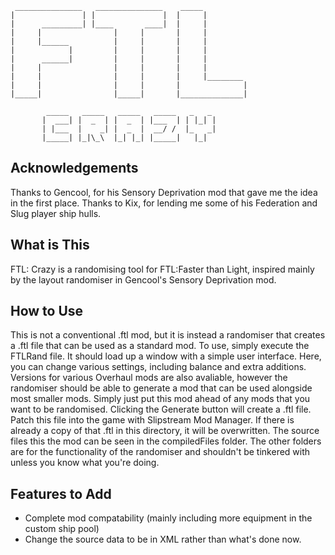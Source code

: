 	 _______________   _______________    _____
	|               | |               |  |     |
	|      _________| |____       ____|  |     |
	|     |                |     |       |     |
	|     |______          |     |       |     |
	|            |         |     |       |     |
	|      ______|         |     |       |     |
	|     |                |     |       |     |
	|     |                |     |       |     |________            
	|     |                |     |       |              |
	|_____|                |_____|       |______________|

	        _____   _____   _____   _____   _   _
	       |  ___| |  _  | |  _  | |___  | | |_| |
	       | |___  |    _| |  _  |  __/ /  |_   _|
	       |_____| |_|\_\  |_| |_| |_____|   |_|




## Acknowledgements

Thanks to Gencool, for his Sensory Deprivation mod that gave me the idea in the first place.
Thanks to Kix, for lending me some of his Federation and Slug player ship hulls.


## What is This

FTL: Crazy is a randomising tool for FTL:Faster than Light, inspired mainly by the layout randomiser in Gencool's Sensory Deprivation mod.


## How to Use

This is not a conventional .ftl mod, but it is instead a randomiser that creates a .ftl file that can be used as a standard mod.
To use, simply execute the FTLRand file. It should load up a window with a simple user interface. Here, you can change various settings, including balance and extra additions.
Versions for various Overhaul mods are also avaliable, however the randomiser should be able to generate a mod that can be used alongside most smaller mods. Simply just put this mod ahead of any mods that you want to be randomised.
Clicking the Generate button will create a .ftl file. Patch this file into the game with Slipstream Mod Manager. If there is already a copy of that .ftl in this directory, it will be overwritten.
The source files this the mod can be seen in the compiledFiles folder. The other folders are for the functionality of the randomiser and shouldn't be tinkered with unless you know what you're doing.

## Features to Add

- Complete mod compatability (mainly including more equipment in the custom ship pool)
- Change the source data to be in XML rather than what's done now.